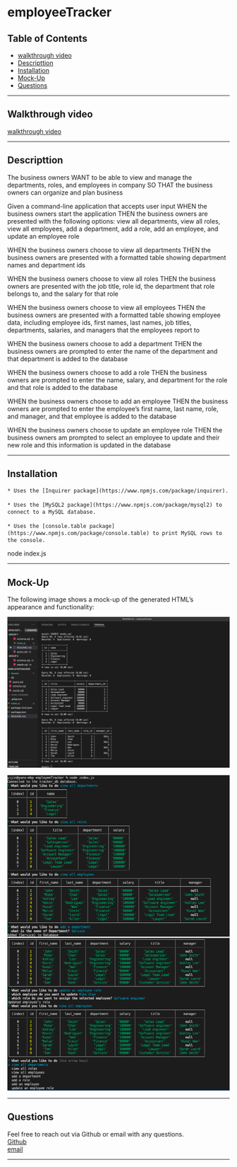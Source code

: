 # employeeTracker

## Table of Contents

- [walkthrough video](#walkthrough-video)
- [Descripttion](#descripttion)
- [Installation](#installation)
- [Mock-Up](#mock-up)
- [Questions](#questions)

---

## Walkthrough video

[walkthrough video ](https://watch.screencastify.com/v/PNvavS7FV2XilAiQ4GuT) <br>

---

## Descripttion

The business owners WANT to be able to view and manage the departments, roles, and employees in company
SO THAT the business owners can organize and plan business

Given a command-line application that accepts user input
WHEN the business owners start the application
THEN the business owners are presented with the following options: view all departments, view all roles, view all employees, add a department, add a role, add an employee, and update an employee role

WHEN the business owners choose to view all departments
THEN the business owners are presented with a formatted table showing department names and department ids

WHEN the business owners choose to view all roles
THEN the business owners are presented with the job title, role id, the department that role belongs to, and the salary for that role

WHEN the business owners choose to view all employees
THEN the business owners are presented with a formatted table showing employee data, including employee ids, first names, last names, job titles, departments, salaries, and managers that the employees report to

WHEN the business owners choose to add a department
THEN the business owners are prompted to enter the name of the department and that department is added to the database

WHEN the business owners choose to add a role
THEN the business owners are prompted to enter the name, salary, and department for the role and that role is added to the database

WHEN the business owners choose to add an employee
THEN the business owners are prompted to enter the employee’s first name, last name, role, and manager, and that employee is added to the database

WHEN the business owners choose to update an employee role
THEN the business owners am prompted to select an employee to update and their new role and this information is updated in the database

---

## Installation

    * Uses the [Inquirer package](https://www.npmjs.com/package/inquirer).

    * Uses the [MySQL2 package](https://www.npmjs.com/package/mysql2) to connect to a MySQL database.

    * Uses the [console.table package](https://www.npmjs.com/package/console.table) to print MySQL rows to the console.

node index.js

---

## Mock-Up

The following image shows a mock-up of the generated HTML’s appearance and functionality:

![Database schema includes tables labeled “employee,” role,” and “department.”](./Assets/sql.png)

![App titled “My Team” features five boxes listing employee names, titles, and other key info.](./Assets/Screen%20Shot%202022-05-01%20at%2010.14.23%20PM.png)
![Tested](./Assets/Screen%20Shot%202022-05-01%20at%2010.15.07%20PM.png)

---

## Questions

Feel free to reach out via Github or email with any questions. <br>
[Github](https://github.com/kayjinyi) <br>
[email](mailto:kayjinyi@gmail.com)

---
